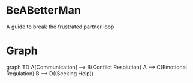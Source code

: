 # BeABetterMan
A guide to break the frustrated partner loop


# Graph

graph TD
    A[Communication] --> B{Conflict Resolution}
    A --> C(Emotional Regulation)
    B --> D((Seeking Help))
